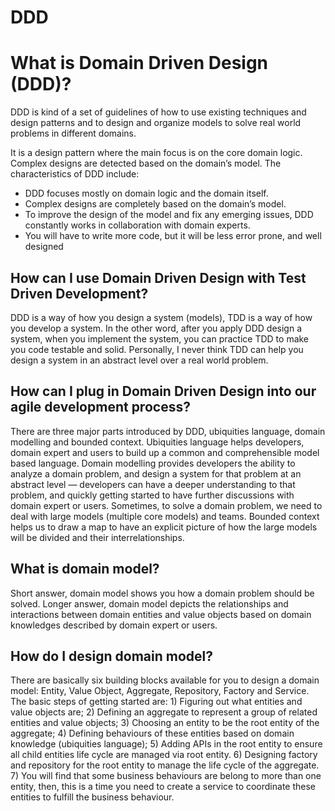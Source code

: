 # DDD

# **What is Domain Driven Design (DDD)?**

DDD is kind of a set of guidelines of how to use existing techniques and design patterns and to design and organize models to solve real world problems in different domains.

It is a design pattern where the main focus is on the core domain logic. Complex designs are detected based on the domain’s model. The characteristics of DDD include:

- DDD focuses mostly on domain logic and the domain itself.
- Complex designs are completely based on the domain’s model.
- To improve the design of the model and fix any emerging issues, DDD constantly works in collaboration with domain experts.
- You will have to write more code, but it will be less error prone, and well designed

## How can I use Domain Driven Design with Test Driven Development?

DDD is a way of how you design a system (models), TDD is a way of how you develop a system. In the other word, after you apply DDD design a system, when you implement the system, you can practice TDD to make you code testable and solid. Personally, I never think TDD can help you design a system in an abstract level over a real world problem.

## How can I plug in Domain Driven Design into our agile development process?

There are three major parts introduced by DDD, ubiquities language, domain modelling and bounded context. Ubiquities language helps developers, domain expert and users to build up a common and comprehensible model based language. Domain modelling provides developers the ability to analyze a domain problem, and design a system for that problem at an abstract level — developers can have a deeper understanding to that problem, and quickly getting started to have further discussions with domain expert or users. Sometimes, to solve a domain problem, we need to deal with large models (multiple core models) and teams. Bounded context helps us to draw a map to have an explicit picture of how the large models will be divided and their interrelationships.

## What is domain model?

Short answer, domain model shows you how a domain problem should be solved. Longer answer, domain model depicts the relationships and interactions between domain entities and value objects based on domain knowledges described by domain expert or users.

## How do I design domain model?

There are basically six building blocks available for you to design a domain model: Entity, Value Object, Aggregate, Repository, Factory and Service. The basic steps of getting started are: 1) Figuring out what entities and value objects are; 2) Defining an aggregate to represent a group of related entities and value objects; 3) Choosing an entity to be the root entity of the aggregate; 4) Defining behaviours of these entities based on domain knowledge (ubiquities language); 5) Adding APIs in the root entity to ensure all child entities life cycle are managed via root entity. 6) Designing factory and repository for the root entity to manage the life cycle of the aggregate. 7) You will find that some business behaviours are belong to more than one entity, then, this is a time you need to create a service to coordinate these entities to fulfill the business behaviour.
